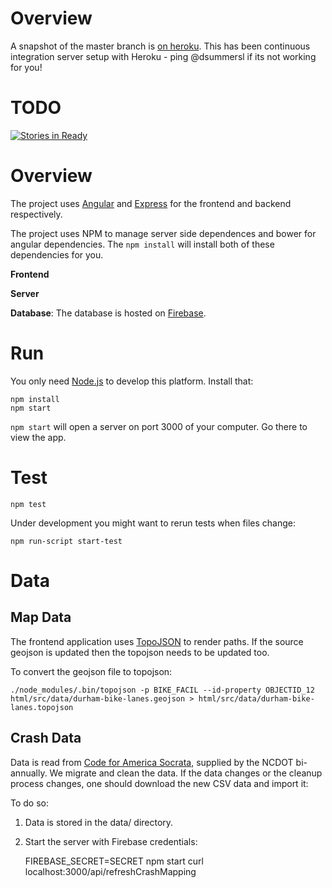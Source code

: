 # Overview

A snapshot of the master branch is [on heroku](http://bikesafetee.herokuapp.com/). This has been continuous integration server setup with Heroku - ping @dsummersl if its not working for you!

# TODO

[![Stories in Ready](https://badge.waffle.io/bikesafety/bikesafety.svg?label=ready&title=Ready)](http://waffle.io/bikesafety/bikesafety)

Overview
========

The project uses [Angular]() and [Express]() for the frontend and backend respectively. 

The project uses NPM to manage server side dependences and bower for angular dependencies. The `npm install` will install both of these dependencies for you.

**Frontend**

**Server**

**Database**: The database is hosted on [Firebase](http://firebase.com).

Run
===

You only need [Node.js](http://nodejs.org) to develop this platform. Install that:

    npm install
    npm start

`npm start` will open a server on port 3000 of your computer. Go there to view the app.

# Test

    npm test

Under development you might want to rerun tests when files change:

    npm run-script start-test

# Data

## Map Data

The frontend application uses [TopoJSON](https://github.com/mbostock/topojson)
to render paths. If the source geojson is updated then the topojson needs to be
updated too.

To convert the geojson file to topojson:

    ./node_modules/.bin/topojson -p BIKE_FACIL --id-property OBJECTID_12 html/src/data/durham-bike-lanes.geojson > html/src/data/durham-bike-lanes.topojson

## Crash Data

Data is read from [Code for America Socrata](https://brigades.opendatanetwork.com/TRANSPORTATION/North-Carolina-Bicycle-Crash-Data/5tve-iede), supplied by the NCDOT bi-annually. We migrate and clean
the data. If the data changes or the cleanup process changes, one should
download the new CSV data and import it:

To do so:

1. Data is stored in the data/ directory.
1. Start the server with Firebase credentials:

    FIREBASE_SECRET=SECRET npm start
    curl localhost:3000/api/refreshCrashMapping
